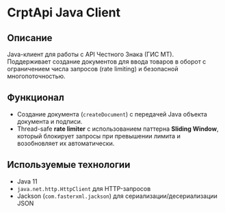 # CrptApi Java Client

## Описание
Java-клиент для работы с API Честного Знака (ГИС МТ).  
Поддерживает создание документов для ввода товаров в оборот с ограничением числа запросов (rate limiting) и безопасной многопоточностью.

## Функционал
- Создание документа (`createDocument`) с передачей Java объекта документа и подписи.
- Thread-safe **rate limiter** с использованием паттерна **Sliding Window**, который блокирует запросы при превышении лимита и возобновляет их автоматически.

## Используемые технологии
- Java 11
- `java.net.http.HttpClient` для HTTP-запросов
- Jackson (`com.fasterxml.jackson`) для сериализации/десериализации JSON

